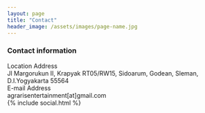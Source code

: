 ```yaml
---
layout: page
title: "Contact"
header_image: /assets/images/page-name.jpg
---
```


<div class="contact-page container">
    <div class="row">
        <div class="col-lg-6 col-md-6 col-sm-12 col-xs-12">
            <h3 class="mb-5">
                Contact information
            </h3>
        </div>
        <div class="col-lg-6 col-md-6 col-sm-12 col-xs-12">
            <div class="contact-item table">
                <div class="table-row">
                    <div class="icon-bl table-cell valign-top">
                        <i class="fa fa-map-marker fsize-28 fweight-400 color-5" aria-hidden="true"></i>
                    </div>
                    <div class="table-cell valign-top">
                        <span class="color-white">
                            Location Address
                        </span>
                        <div class="fsize-20 fweight-700 font-agency uppercase color-white">
                            Jl Margorukun II, Krapyak RT05/RW15, Sidoarum, Godean, Sleman, D.I.Yogyakarta 55564
                        </div>
                    </div>
                </div>
            </div>
            <div class="contact-item table">
                <div class="table-row">
                    <div class="icon-bl table-cell valign-top">
                        <i class="fa fa-envelope fsize-28 fweight-400 color-6" aria-hidden="true"></i>
                    </div>
                    <div class="table-cell valign-top">
                        <span class="color-white">
                            E-mail Address
                        </span>
                        <div class="fsize-20 fweight-700 font-agency uppercase color-white">
                            agrarisentertainment[at]gmail.com
                        </div>
                    </div>
                </div>
            </div>
            <div class="social-content gradient text-center h3 mt-5">
                {% include social.html %}
            </div>
        </div>
    </div>
</div>